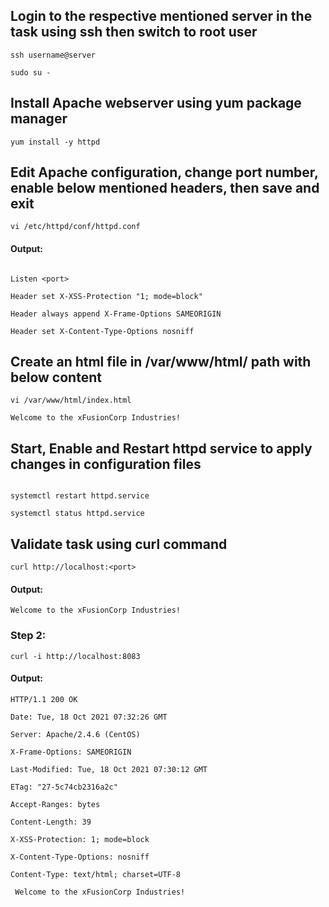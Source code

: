 ## Login to the respective mentioned server in the task using ssh then switch to root user
```
ssh username@server

sudo su -
```

## Install Apache webserver using yum package manager 
```
yum install -y httpd
```


## Edit Apache configuration, change port number,  enable below mentioned headers, then save and exit

```
vi /etc/httpd/conf/httpd.conf
```

#### Output:
```

Listen <port>

Header set X-XSS-Protection "1; mode=block"

Header always append X-Frame-Options SAMEORIGIN

Header set X-Content-Type-Options nosniff

```

##  Create an html file in /var/www/html/ path with below content

```
vi /var/www/html/index.html
```

```
Welcome to the xFusionCorp Industries!
```

## Start, Enable and Restart httpd service to apply changes in configuration files
```

systemctl restart httpd.service

systemctl status httpd.service

```

## Validate task using curl command 

```
curl http://localhost:<port>
```
#### Output:
```
Welcome to the xFusionCorp Industries!
```
### Step 2:
```
curl -i http://localhost:8083
```
#### Output:
```
HTTP/1.1 200 OK

Date: Tue, 18 Oct 2021 07:32:26 GMT

Server: Apache/2.4.6 (CentOS)

X-Frame-Options: SAMEORIGIN

Last-Modified: Tue, 18 Oct 2021 07:30:12 GMT

ETag: "27-5c74cb2316a2c"

Accept-Ranges: bytes

Content-Length: 39

X-XSS-Protection: 1; mode=block

X-Content-Type-Options: nosniff

Content-Type: text/html; charset=UTF-8

 Welcome to the xFusionCorp Industries!
```


